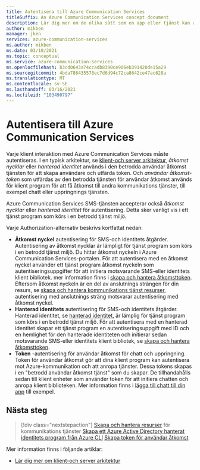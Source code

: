 ```yaml
---
title: Autentisera till Azure Communication Services
titleSuffix: An Azure Communication Services concept document
description: Lär dig mer om de olika sätt som en app eller tjänst kan autentisera till kommunikations tjänster.
author: mikben
manager: jken
services: azure-communication-services
ms.author: mikben
ms.date: 03/10/2021
ms.topic: conceptual
ms.service: azure-communication-services
ms.openlocfilehash: b3cd0643a74ccadb8390ce906eb391420de15a29
ms.sourcegitcommit: 4bda786435578ec7d6d94c72ca8642ce47ac628a
ms.translationtype: MT
ms.contentlocale: sv-SE
ms.lasthandoff: 03/16/2021
ms.locfileid: "103490797"
---
```

# <a name="authenticate-to-azure-communication-services"></a>Autentisera till Azure Communication Services

Varje klient interaktion med Azure Communication Services måste autentiseras. I en typisk arkitektur, se [klient-och server arkitektur](./client-and-server-architecture.md), *åtkomst nycklar* eller *hanterad identitet* används i den betrodda användar åtkomst tjänsten för att skapa användare och utfärda token. Och *användar åtkomst-token* som utfärdas av den betrodda tjänsten för användar åtkomst används för klient program för att få åtkomst till andra kommunikations tjänster, till exempel chatt eller uppringnings tjänsten.

Azure Communication Services SMS-tjänsten accepterar också *åtkomst nycklar* eller *hanterad identitet* för autentisering. Detta sker vanligt vis i ett tjänst program som körs i en betrodd tjänst miljö.

Varje Authorization-alternativ beskrivs kortfattat nedan:

- **Åtkomst nyckel** autentisering för SMS-och identitets åtgärder. Autentisering av åtkomst nycklar är lämpligt för tjänst program som körs i en betrodd tjänst miljö. Du hittar åtkomst nyckeln i Azure Communication Services-portalen. För att autentisera med en åtkomst nyckel använder ett tjänst program åtkomst nyckeln som autentiseringsuppgifter för att initiera motsvarande SMS-eller identitets klient bibliotek. mer information finns i [skapa och hantera åtkomsttoken](../quickstarts/access-tokens.md). Eftersom åtkomst nyckeln är en del av anslutnings strängen för din resurs, se [skapa och hantera kommunikations tjänst resurser](../quickstarts/create-communication-resource.md), autentisering med anslutnings sträng motsvarar autentisering med åtkomst nyckel.
- **Hanterad identitets** autentisering för SMS-och identitets åtgärder. Hanterad identitet, se [hanterad identitet](../quickstarts/managed-identity.md), är lämplig för tjänst program som körs i en betrodd tjänst miljö. För att autentisera med en hanterad identitet skapar ett tjänst program en autentiseringsuppgift med ID och en hemlighet för den hanterade identiteten och initierar sedan motsvarande SMS-eller identitets klient bibliotek, se [skapa och hantera åtkomsttoken](../quickstarts/access-tokens.md).
- **Token** -autentisering för användar åtkomst för chatt och uppringning. Token för användar åtkomst gör att dina klient program kan autentisera mot Azure-kommunikation och att anropa tjänster. Dessa tokens skapas i en "betrodd användar åtkomst tjänst" som du skapar. De tillhandahålls sedan till klient enheter som använder token för att initiera chatten och anropa klient biblioteken. Mer information finns i [lägga till chatt till din app](../quickstarts/chat/get-started.md) till exempel.

## <a name="next-steps"></a>Nästa steg

> [!div class="nextstepaction"]
> [Skapa och hantera resurser](../quickstarts/create-communication-resource.md) 
>  för kommunikations tjänster [Skapa ett Azure Active Directory hanterat identitets program från Azure CLI](../quickstarts/managed-identity-from-cli.md) 
>  [Skapa token för användar åtkomst](../quickstarts/access-tokens.md)

Mer information finns i följande artiklar:
- [Lär dig mer om klient-och server arkitektur](../concepts/client-and-server-architecture.md)
